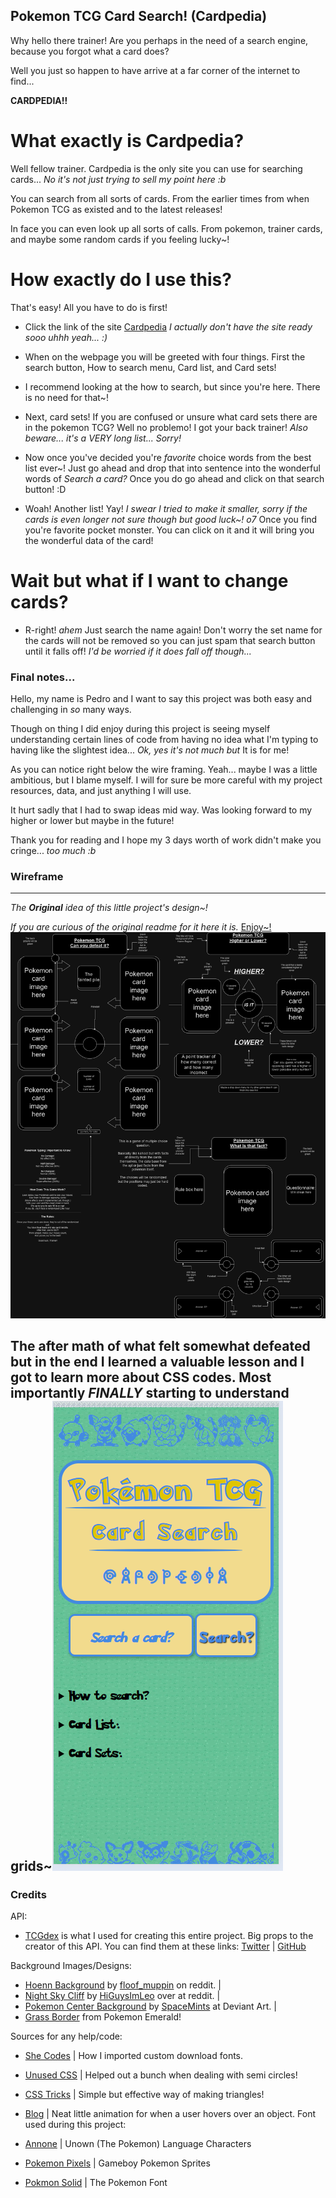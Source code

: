 ## Pokemon TCG Card Search! (Cardpedia)

Why hello there trainer! Are you perhaps in the need of a search engine, because you forgot what a card does?

Well you just so happen to have arrive at a far corner of the internet to find...

**CARDPEDIA!!**

# What exactly is Cardpedia?

Well fellow trainer. Cardpedia is the only site you can use for searching cards...
*No it's not just trying to sell my point here :b*

You can search from all sorts of cards. From the earlier times from when Pokemon TCG as existed and to the latest releases!

In face you can even look up all sorts of calls. From pokemon, trainer cards, and maybe some random cards if you feeling lucky~!

# How exactly do I use this?

That's easy! All you have to do is first!

- Click the link of the site [Cardpedia](https://github.com/PedroCr05/Cardpedia-Pokemon-TCG/blob/main/Additional-Files/original-readme.md) *I actually don't have the site ready sooo uhhh yeah... :)*

- When on the webpage you will be greeted with four things. First the search button, How to search menu, Card list, and Card sets!

- I recommend looking at the how to search, but since you're here. There is no need for that~!

- Next, card sets! If you are confused or unsure what card sets there are in the pokemon TCG? Well no problemo! I got your back trainer! *Also beware... it's a VERY long list... Sorry!*

- Now once you've decided you're *favorite* choice words from the best list ever~! Just go ahead and drop that into sentence into the wonderful words of *Search a card?* Once you do go ahead and click on that search button! :D

- Woah! Another list! Yay! *I swear I tried to make it smaller, sorry if the cards is even longer not sure though but good luck~! o7* Once you find you're favorite pocket monster. You can click on it and it will bring you the wonderful data of the card!

# Wait but what if I want to change cards?

- R-right! *ahem* Just search the name again! Don't worry the set name for the cards will not be removed so you can just spam that search button until it falls off! *I'd be worried if it does fall off though...*

### Final notes...

Hello, my name is Pedro and I want to say this project was both easy and challenging in *so* many ways.

Though on thing I did enjoy during this project is seeing myself understanding certain lines of code from having no idea what I'm typing to having like the slightest idea... *Ok, yes it's not much but* It is for me!

As you can notice right below the wire framing. Yeah... maybe I was a little ambitious, but I blame myself.
I will for sure be more careful with my project resources, data, and just anything I will use.

It hurt sadly that I had to swap ideas mid way. Was looking forward to my higher or lower but maybe in the future!

Thank you for reading and I hope my 3 days worth of work didn't make you cringe... *too much :b*
### Wireframe

---

*The **Original** idea of this little project's design~!*

*If you are curious of the original readme for it here it is.* [Enjoy~!](/Additional-Files/original-readme.md)
![description of image](/Assets/Wire-Frame/Project-Wireframe.png)

The after math of what felt somewhat defeated but in the end I learned a valuable lesson and I got to learn more about CSS codes. Most importantly *FINALLY* starting to understand grids~![Cardpedia~!](/Additional-Files/Cardpedia-Page.png)
---

### Credits

API:
- [TCGdex](https://github.com/tcgdex/javascript-sdk) is what I used for creating this entire project. Big props to the creator of this API. You can find them at these links: [Twitter](https://twitter.com/Aviortheking) | [GitHub](https://github.com/Aviortheking)

Background Images/Designs:

- [Hoenn Background](https://www.reddit.com/r/pokemon/comments/11xa0zx/pokemon_gen_3_rubysapphireemerald_opening/#lightbox) by [floof_muppin](https://www.reddit.com/user/floof_muppin/) on reddit. |
- [Night Sky Cliff](https://www.reddit.com/r/MysteryDungeon/comments/113xu9e/tutorial_making_your_own_mobile_mystery_dungeon/) by [HiGuysImLeo](https://www.reddit.com/user/HiGuysImLeo/) over at reddit. |
- [Pokemon Center Background](https://www.deviantart.com/spacemints/art/pokemon-center-free-bg-615787534) by [SpaceMints](https://www.deviantart.com/spacemints) at Deviant Art. |
- [Grass Border](https://www.spriters-resource.com/game_boy_advance/pokemonemerald/sheet/134267/) from Pokemon Emerald!

Sources for any help/code:

- [She Codes](https://www.shecodes.io/athena/9852-how-to-add-a-custom-font-to-your-css-code) | How I imported custom download fonts.
- [Unused CSS](https://unused-css.com/blog/css-half-circle/) | Helped out a bunch when dealing with semi circles!
- [CSS Tricks](https://css-tricks.com/books/greatest-css-tricks/how-to-make-a-triangle/) | Simple but effective way of making triangles!
- [Blog](https://blog.hubspot.com/website/css-hover-animation) | Neat little animation for when a user hovers over an object.
Font used during this project:

- [Annone](https://www.fontspace.com/annone-font-f4876) | Unown (The Pokemon) Language Characters
- [Pokemon Pixels](https://www.fontspace.com/pokemon-pixels-font-f13534) | Gameboy Pokemon Sprites
- [Pokmon Solid](https://www.fontspace.com/pokemon-solid-font-f13844) | The Pokemon Font
